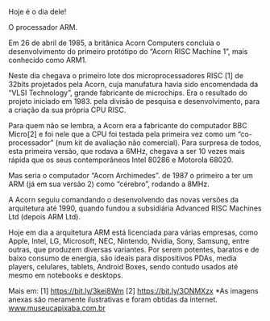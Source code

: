 Hoje é o dia dele!

O processador ARM.

Em 26 de abril de 1985, a britânica Acorn Computers concluía o desenvolvimento do primeiro protótipo do “Acorn RISC Machine 1”, mais conhecido como ARM1.

Neste dia chegava o primeiro lote dos microprocessadores RISC [1] de 32bits projetados pela Acorn, cuja manufatura havia sido encomendada da “VLSI Technology”, grande fabricante de microchips. Era o resultado do projeto iniciado em 1983. pela divisão de pesquisa e desenvolvimento, para a criação da sua própria CPU RISC.

Para quem não se lembra, a Acorn era a fabricante do computador BBC Micro[2] e foi nele que a CPU foi testada pela primeira vez como um “co-processador” (num kit de avaliação não comercial). Para surpresa de todos, esta primeira versão, que rodava a 6MHz, chegava a ser 10 vezes mais rápida que os seus contemporâneos Intel 80286 e Motorola 68020.

Mas seria o computador “Acorn Archimedes”. de 1987 o primeiro a ter um ARM (já em sua versão 2) como “cérebro”, rodando a 8MHz.

A Acorn seguiu comandando o desenvolvendo das novas versões da arquitetura até 1990, quando fundou a subsidiária Advanced RISC Machines Ltd (depois ARM Ltd). 

Hoje em dia a arquitetura ARM está licenciada para várias empresas, como Apple, Intel, LG, Microsoft, NEC, Nintendo, Nvidia, Sony, Samsung, entre outras, que produzem diversas variantes. Por serem potentes, baratos e de baixo consumo de energia, são ideais para dispositivos PDAs, media players, celulares, tablets, Android Boxes, sendo contudo usados até mesmo em notebooks e desktops.

Mais em:
[1] https://bit.ly/3kei8Wm
[2] https://bit.ly/3ONMXzx
*As imagens anexas são meramente ilustrativas e foram obtidas da internet.
www.museucapixaba.com.br
